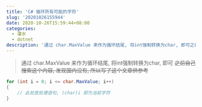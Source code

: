 ```yaml
---
title: 'C# 循环所有可能的字符'
slug: '20201026155944'
date: 2020-10-26T15:59:44+08:00
categories:
  - 灌水
  - dotnet
description: '通过 char.MaxValue 来作为循环结尾, 将int强制转换为char, 即可之前自己搜索这个内容, 发现国内没有, 所以写了这个文章供参考for (int i = 0; i <= char.MaxValue; i++){    // 此处放处理语句, (char)i 即为当前字符}...'
---
```


> 通过 char.MaxValue 来作为循环结尾, 将int强制转换为char, 即可
> ~~之前自己搜索这个内容, 发现国内没有, 所以写了这个文章供参考~~ 


```csharp
for (int i = 0; i <= char.MaxValue; i++)
{
    // 此处放处理语句, (char)i 即为当前字符
}
```
 

